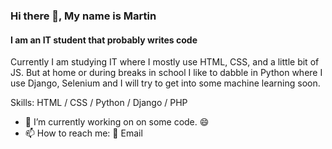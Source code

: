 ### Hi there 👋, My name is Martin
#### I am an IT student that probably writes code
Currently I am studying IT where I mostly use HTML, CSS, and a little bit of JS. But at home or during breaks in school I like to dabble in Python where I use Django, Selenium and I will try to get into some machine learning soon.

Skills: HTML / CSS / Python / Django / PHP

- 🔭 I’m currently working on on some code. 😄 
- 📫 How to reach me: 📧 Email 




